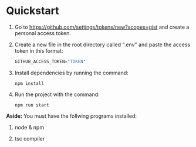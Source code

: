 # Quickstart

1. Go to https://github.com/settings/tokens/new?scopes=gist and create a personal access token.

2. Create a new file in the root directory called ".env" and paste the access token in this format:
    ```python
    GITHUB_ACCESS_TOKEN="TOKEN"
    ```

3. Install dependencies by running the command:
    ```shell
    npm install
    ```

4. Run the project with the command:
    ```shell
    npm run start
    ```

<strong>Aside:</strong> You must have the follwing programs installed:

1. node & npm

2. tsc compiler
